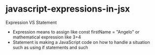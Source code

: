 # javascript-expressions-in-jsx

Expression VS Statement
  - Expression means to assign like const firstName = "Angelo" or mathematical expression like 3+4
  - Statement is making a JavaScript code on how to handle a situation such as using if statements and such
